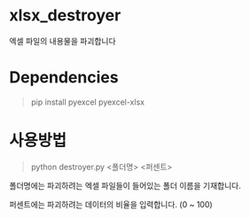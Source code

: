 # xlsx_destroyer
엑셀 파일의 내용물을 파괴합니다

# Dependencies
> pip install pyexcel pyexcel-xlsx

# 사용방법
> python destroyer.py <폴더명> <퍼센트>

폴더명에는 파괴하려는 엑셀 파일들이 들어있는 폴더 이름을 기재합니다.

퍼센트에는 파괴하려는 데이터의 비율을 입력합니다. (0 ~ 100)